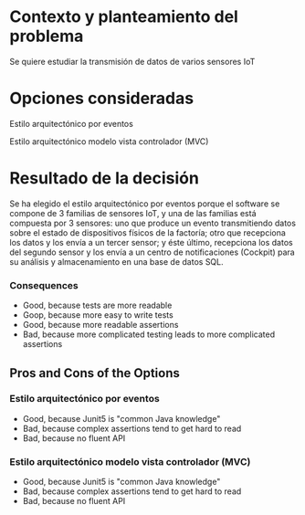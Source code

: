 # Contexto y planteamiento del problema
Se quiere estudiar la transmisión de datos de varios sensores IoT
# Opciones consideradas

Estilo arquitectónico por eventos

Estilo arquitectónico modelo vista controlador (MVC)
# Resultado de la decisión
Se ha elegido el estilo arquitectónico por eventos porque el software se compone de 3 familias de sensores IoT, y una de las familias está compuesta por 3 sensores: uno que produce un evento transmitiendo datos sobre el estado de dispositivos físicos de la factoría; otro que recepciona los datos y los envía a un tercer sensor; y éste último, recepciona los datos del segundo sensor y los envía a un centro de notificaciones (Cockpit) para su análisis y almacenamiento en una base de datos SQL.
### Consequences

* Good, because tests are more readable
* Goop, because more easy to write tests
* Good, because more readable assertions
* Bad, because more complicated testing leads to more complicated assertions

## Pros and Cons of the Options

### Estilo arquitectónico por eventos

* Good, because Junit5 is "common Java knowledge"
* Bad, because complex assertions tend to get hard to read
* Bad, because no fluent API

### Estilo arquitectónico modelo vista controlador (MVC)

* Good, because Junit5 is "common Java knowledge"
* Bad, because complex assertions tend to get hard to read
* Bad, because no fluent API

